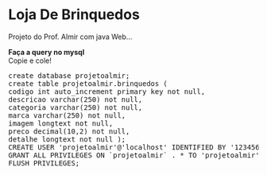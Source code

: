 # Loja De Brinquedos
 
 Projeto do Prof. Almir com java Web...
 
<b>Faça a query no mysql</b><br />
 Copie e cole!
 
<pre>
create database projetoalmir;
create table projetoalmir.brinquedos (
codigo int auto_increment primary key not null, 
descricao varchar(250) not null, 
categoria varchar(250) not null,
marca varchar(250) not null,
imagem longtext not null,
preco decimal(10,2) not null,
detalhe longtext not null );
CREATE USER 'projetoalmir'@'localhost' IDENTIFIED BY '123456';
GRANT ALL PRIVILEGES ON `projetoalmir` . * TO 'projetoalmir'@'localhost' WITH GRANT OPTION ;
FLUSH PRIVILEGES;
</pre>
